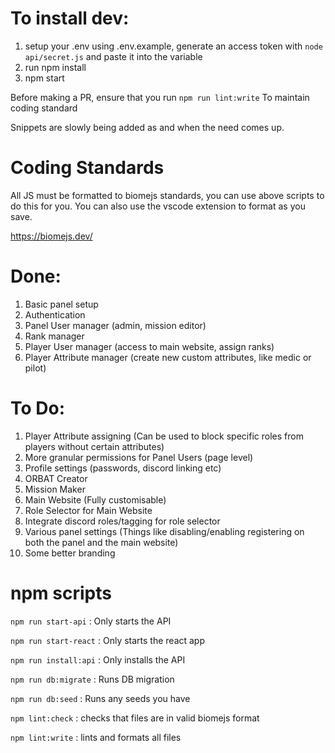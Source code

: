 # To install dev:
1. setup your .env using .env.example, generate an access token with ```node api/secret.js``` and paste it into the variable
2. run npm install
3. npm start

Before making a PR, ensure that you run
```npm run lint:write```
To maintain coding standard

Snippets are slowly being added as and when the need comes up.

# Coding Standards
All JS must be formatted to biomejs standards, you can use above scripts to do this for you.
You can also use the vscode extension to format as you save.

https://biomejs.dev/

# Done:
1. Basic panel setup
2. Authentication
3. Panel User manager (admin, mission editor)
4. Rank manager
5. Player User manager (access to main website, assign ranks)
6. Player Attribute manager (create new custom attributes, like medic or pilot)

# To Do:
1. Player Attribute assigning (Can be used to block specific roles from players without certain attributes)
2. More granular permissions for Panel Users (page level)
3. Profile settings (passwords, discord linking etc)
4. ORBAT Creator
5. Mission Maker
6. Main Website (Fully customisable)
7. Role Selector for Main Website
8. Integrate discord roles/tagging for role selector
9. Various panel settings (Things like disabling/enabling registering on both the panel and the main website)
10. Some better branding

# npm scripts
```npm run start-api``` 
: Only starts the API

```npm run start-react```
: Only starts the react app

```npm run install:api```
: Only installs the API

```npm run db:migrate```
: Runs DB migration

```npm run db:seed```
: Runs any seeds you have

```npm lint:check```
: checks that files are in valid biomejs format

```npm lint:write```
: lints and formats all files
